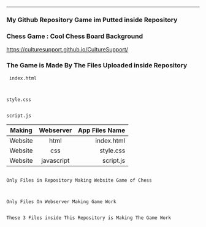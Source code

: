 

----------

### My Github Repository Game im Putted inside Repository

### Chess Game : Cool Chess Board Background

https://culturesupport.github.io/CultureSupport/





### The Game is Made By The Files Uploaded inside Repository 

```
 index.html 
 
 
 ```

```
style.css 

```

```

script.js

```





| Making      | Webserver      | App Files Name  |
| ------------- |:-------------:| -----:|
|  Website      | html | index.html |
|  Website     | css     | style.css  |
| Website | javascript    |  script.js |



```

Only Files in Repository Making Website Game of Chess


```



```

Only Files On Webserver Making Game Work 

```


```

These 3 Files inside This Repository is Making The Game Work 

```

